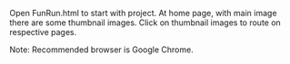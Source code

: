 Open FunRun.html to start with project. 
At home page, with main image there are some thumbnail images.
Click on thumbnail images to route on respective pages.

Note: Recommended browser is Google Chrome.
